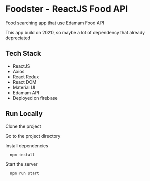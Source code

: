 
# Foodster - ReactJS Food API

Food searching app that use Edamam Food API

This app build on 2020, so maybe a lot of dependency that already depreciated


## Tech Stack

- ReactJS
- Axios
- React Redux
- React DOM
- Material UI
- Edamam API
- Deployed on firebase


## Run Locally

Clone the project

Go to the project directory

Install dependencies

```bash
  npm install
```

Start the server

```bash
  npm run start
```

